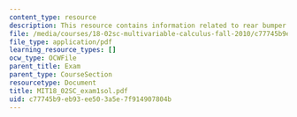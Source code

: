 ```yaml
---
content_type: resource
description: This resource contains information related to rear bumper.
file: /media/courses/18-02sc-multivariable-calculus-fall-2010/c77745b9eb93ee503a5e7f914907804b_MIT18_02SC_exam1sol.pdf
file_type: application/pdf
learning_resource_types: []
ocw_type: OCWFile
parent_title: Exam
parent_type: CourseSection
resourcetype: Document
title: MIT18_02SC_exam1sol.pdf
uid: c77745b9-eb93-ee50-3a5e-7f914907804b
---
```

